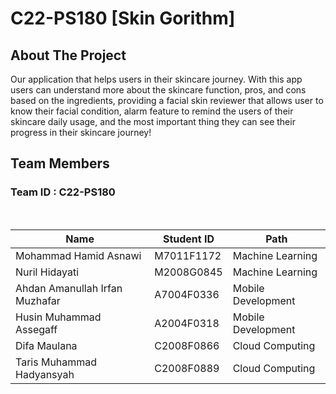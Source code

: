 # C22-PS180 [Skin Gorithm]

## About The Project
Our application that helps users in their skincare journey. With this app users can understand more about the skincare function, pros, and cons based on the ingredients, providing a facial skin reviewer that allows user to know their facial condition, alarm feature to remind the users of their skincare daily usage, and the most important thing they can see their progress in their skincare journey!

## Team Members

### Team ID : C22-PS180

<br>

| Name                            | Student ID | Path                | 
| ------------------------------- | ---------- | ------------------- |
| Mohammad Hamid Asnawi           | M7011F1172 | Machine Learning    |
| Nuril Hidayati                  | M2008G0845 | Machine Learning    |
| Ahdan Amanullah Irfan Muzhafar  | A7004F0336 | Mobile Development  |
| Husin Muhammad Assegaff         | A2004F0318 | Mobile Development  |
| Difa Maulana                    | C2008F0866 | Cloud Computing     |
| Taris Muhammad Hadyansyah       | C2008F0889 | Cloud Computing     |

<br>

